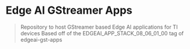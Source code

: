 # Edge AI GStreamer Apps
> Repository to host GStreamer based Edge AI applications for TI devices
> Based off of the EDGEAI_APP_STACK_08_06_01_00 tag of edgeai-gst-apps
